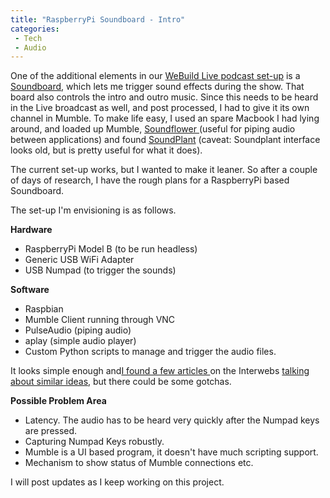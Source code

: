 ```yaml
---
title: "RaspberryPi Soundboard - Intro"
categories:
 - Tech
 - Audio
---
```


One of the additional elements in our [WeBuild Live podcast set-up][0] is a [Soundboard][1], which lets me trigger sound effects during the show. That board also controls the intro and outro music. Since this needs to be heard in the Live broadcast as well, and post processed, I had to give it its own channel in Mumble. To make life easy, I used an spare Macbook I had lying around, and loaded up Mumble, [Soundflower ][2](useful for piping audio between applications) and found [SoundPlant][3] (caveat: Soundplant interface looks old, but is pretty useful for what it does).

The current set-up works, but I wanted to make it leaner. So after a couple of days of research, I have the rough plans for a RaspberryPi based Soundboard.

The set-up I'm envisioning is as follows.

**Hardware**

* RaspberryPi Model B (to be run headless)
* Generic USB WiFi Adapter
* USB Numpad (to trigger the sounds)

**Software**

* Raspbian
* Mumble Client running through VNC
* PulseAudio (piping audio)
* aplay (simple audio player)
* Custom Python scripts to manage and trigger the audio files.

It looks simple enough and[I found a few articles ][4]on the Interwebs [talking about similar ideas][5], but there could be some gotchas.

**Possible Problem Area**

* Latency. The audio has to be heard very quickly after the Numpad keys are pressed.
* Capturing Numpad Keys robustly.
* Mumble is a UI based program, it doesn't have much scripting support.
* Mechanism to show status of Mumble connections etc.

I will post updates as I keep working on this project.


[0]: http://chinpen.net/blog/2013/11/streaming-audio/
[1]: http://en.wikipedia.org/wiki/Soundboard_(computer_program)
[2]: http://cycling74.com/soundflower-landing-page/
[3]: http://soundplant.org/
[4]: http://de.mcbf.net/david/guide-for-music-in-mumble-using-a-linux-server/
[5]: http://log.or.cz/?p=303
